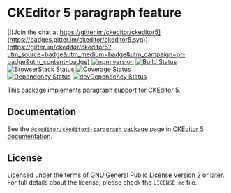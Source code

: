 CKEditor 5 paragraph feature
========================================

[![Join the chat at https://gitter.im/ckeditor/ckeditor5](https://badges.gitter.im/ckeditor/ckeditor5.svg)](https://gitter.im/ckeditor/ckeditor5?utm_source=badge&utm_medium=badge&utm_campaign=pr-badge&utm_content=badge)
[![npm version](https://badge.fury.io/js/%40ckeditor%2Fckeditor5-paragraph.svg)](https://www.npmjs.com/package/@ckeditor/ckeditor5-paragraph)
[![Build Status](https://travis-ci.org/ckeditor/ckeditor5-paragraph.svg?branch=master)](https://travis-ci.org/ckeditor/ckeditor5-paragraph)
[![BrowserStack Status](https://www.browserstack.com/automate/badge.svg?badge_key=d3hvenZqQVZERFQ5d09FWXdyT0ozVXhLaVltRFRjTTUyZGpvQWNmWVhUUT0tLUZqNlJ1YWRUd0RvdEVOaEptM1B2Q0E9PQ==--c9d3dee40b9b4471ff3fb516d9ecf8d09292c7e0)](https://www.browserstack.com/automate/public-build/d3hvenZqQVZERFQ5d09FWXdyT0ozVXhLaVltRFRjTTUyZGpvQWNmWVhUUT0tLUZqNlJ1YWRUd0RvdEVOaEptM1B2Q0E9PQ==--c9d3dee40b9b4471ff3fb516d9ecf8d09292c7e0)
[![Coverage Status](https://coveralls.io/repos/github/ckeditor/ckeditor5-paragraph/badge.svg?branch=master)](https://coveralls.io/github/ckeditor/ckeditor5-paragraph?branch=master)
<br>
[![Dependency Status](https://david-dm.org/ckeditor/ckeditor5-paragraph/status.svg)](https://david-dm.org/ckeditor/ckeditor5-paragraph)
[![devDependency Status](https://david-dm.org/ckeditor/ckeditor5-paragraph/dev-status.svg)](https://david-dm.org/ckeditor/ckeditor5-paragraph?type=dev)

This package implements paragraph support for CKEditor 5.

## Documentation

See the [`@ckeditor/ckeditor5-paragraph` package](https://docs.ckeditor.com/ckeditor5/latest/api/paragraph.html) page in [CKEditor 5 documentation](https://docs.ckeditor.com/ckeditor5/latest/).

## License

Licensed under the terms of [GNU General Public License Version 2 or later](http://www.gnu.org/licenses/gpl.html). For full details about the license, please check the `LICENSE.md` file.
